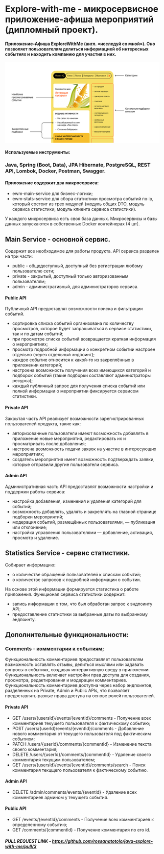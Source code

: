 # Explore-with-me - микросервисное приложение-афиша мероприятий (дипломный проект).
#### Приложение-Афиша ExploreWithMe (англ. «исследуй со мной»). Оно позволяет пользователям делиться информацией об интересных событиях и находить компанию для участия в них.
![S19_09-2_1674558748.png](S19_09-2_1674558748.png)
#### Используемые инструменты:
### Java, Spring (Boot, Data), JPA Hibernate, PostgreSQL, REST API, Lombok, Docker, Postman, Swagger.

#### Приложение содержит два микросервиса:

- ewm-main-service для бизнес-логики;
- ewm-stats-service для сбора статистики просмотра событий по ip, который состоит из трех модулей (модуль общих DTO, модуль сервиса статистики, модуль клиента сервиса статистики).

У каждого микросервиса есть своя база данных. Микросервисы и базы данных запускаются в собственных Docker контейнерах (4 шт).

## Main Service - основной сервис.
Содержит все необходимое для работы продукта. API сервиса разделен на три части:

- public - общедоступный, доступный без регистрации любому пользователю сети;
- private - закрытый, доступный только авторизованным пользователям;
- admin - административный, для администраторов сервиса.


#### Public API

Публичный API предоставлят возможности поиска и фильтрации событий. 

- сортировка списка событий организована по количеству просмотров, которое будет запрашиваться в сервисе статистики, так и по датам событий;
- при просмотре списка событий возвращается краткая информация о мероприятиях;
- просмотр подробной информации о конкретном событии настроен отдельно (через отдельный эндпоинт);
- каждое событие относится к какой-то из закреплённых в приложении категорий;
- настроена возможность получения всех имеющихся категорий и подборок событий (такие подборки составляют администраторы ресурса);
- каждый публичный запрос для получения списка событий или полной информации о мероприятии фиксируется сервисом статистики.

#### Private API

Закрытая часть API реализует возможности зарегистрированных пользователей продукта, такие как: 

- авторизованные пользователи имеют возможность добавлять в приложение новые мероприятия, редактировать их и просматривать после добавления;
- настроена возможность подачи заявок на участие в интересующих мероприятиях;
- создатель мероприятия имеет возможность подтверждать заявки, которые отправили другие пользователи сервиса.

#### Admin API

Административная часть API предоставлят возможности настройки и поддержки работы сервиса:
- настройка добавления, изменения и удаления категорий для событий;
- возможность добавлять, удалять и закреплять на главной странице подборки мероприятий;
- модерация событий, размещённых пользователями, — публикация или отклонение;
- настройка управления пользователями — добавление, активация, просмотр и удаление.


## Statistics Service - сервис статистики. 

Собирает информацию:

- о количестве обращений пользователей к спискам событий;
- о количестве запросов к подробной информации о событии.
 
На основе этой информации формируется статистика о работе приложения. Функционал сервиса статистики содержит:
- запись информации о том, что был обработан запрос к эндпоинту API;
- предоставление статистики за выбранные даты по выбранному эндпоинту.


## Дополнительные функциональности:
### Comments - комментарии к событиям;
Функциональность комментариев предоставляет пользователям возможность оставлять отзывы, делиться мыслями или задавать вопросы о событиях, создавая интерактивную среду в приложении.
Функциональность включает настройки прав доступа для создания, просмотра, редактирования и модерации комментариев.
Функциональность комментариев доступна через набор эндпоинтов, разделенных на Private, Admin и Public APIs, что позволяет предоставлять разные права доступа на основе ролей пользователей.


#### Private API
- GET /users/{usersId}/events/{eventId}/comments - Получение всех комментариев текущего пользователя к фактическому событию;
- POST /users/{userId}/events/{eventId}/comments - Добавление нового комментария от текущего пользователя под фактическим событием;
- PATCH /users/{userId}/comments/{commentId} - Изменение текста своего комментария;
- DELETE /users/{userId}/comments/{commentId} - Удаление своего комментария текущим пользователем;
- GET /users/{usersId}/events/{eventId}/comments/search - Поиск комментария текцщего пользователя к фактическому событию.


#### Admin API
- DELETE /admin/comments/events/{eventId} - Удаление всех комментариев админом у текущего события.


#### Public API
- GET /events/{eventId}/comments - Получение всех комментариев к определенному событию;
- GET /comments/{commentId} - Получение комментария по его id.

##### PULL REQUEST LINK - https://github.com/rossanatotolo/java-explore-with-me/pull/3
